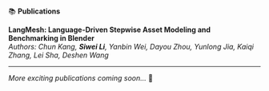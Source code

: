 📚 **Publications**

**LangMesh: Language-Driven Stepwise Asset Modeling and Benchmarking in Blender**  
*Authors: Chun Kang, **Siwei Li**, Yanbin Wei, Dayou Zhou, Yunlong Jia, Kaiqi Zhang, Lei Sha, Deshen Wang*

---

*More exciting publications coming soon...* 🚀 
